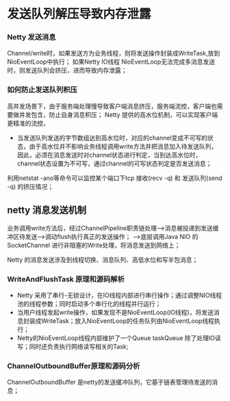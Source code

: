 # 发送队列解压导致内存泄露

### Netty 发送消息
Channel/write时，如果发送方为业务线程，则将发送操作封装成WriteTask,放到NioEventLoop中执行；
如果Netty IO线程 NioEventLoop无法完成多消息发送时，则发送队列会挤压，进而导致内存泄露；

### 如何防止发送队列积压
高并发场景下，由于服务端处理慢导致客户端消息挤压，服务端流控，客户端也需要做并发包含，防止自身消息积压；
Netty 提供的高水位机制，可以实现客户端更精准的流控，
- 当发送队列发送的字节数组达到高水位时，对应的channel变成不可写的状态，由于高水位并不影响业务线程调用write方法并把消息加入待发送队列，
因此，必须在消息发送时对channel状态进行判定，当到达高水位时，channel状态设置为不可写，通过channel的可写状态判定是否发送消息；

利用netstat -ano等命令可以监控某个端口下tcp 接收(recv -q) 和 发送队列(send -q) 的挤压情况；

## netty 消息发送机制
业务调用write方法后，经过ChannelPipeline职责链处理-->消息被投递到发送缓冲区待发送-->调动flush执行真正的发送操作；
-->底层调用Java NIO 的SocketChannel 进行非阻塞的Write处理，将消息发送到网络上；

Netty 的消息发送涉及到线程切换、消息队列、高低水位和写半包消息；

### WriteAndFlushTask 原理和源码解析
- Netty 采用了串行-无锁设计，在IO线程内部进行串行操作；通过调整NIO线程池的线程参数；同时启动多个串行化的线程并行运行；
- 当用户线程发起write操作，如果发现不是NioEventLoop(IO线程)，将发送消息封装成WriteTask；放入NioEventLoop的任务队列由NioEventLoop线程执行；
- Netty的NioEventLoop线程内部维护了一个Queue<Runnable> taskQueue 除了处理IO读写；同时还负责执行网络读写相关的Task;

### ChannelOutboundBuffer原理和源码分析
ChannelOutboundBuffer 是netty的发送缓冲队列，它基于链表管理待发送的消息；